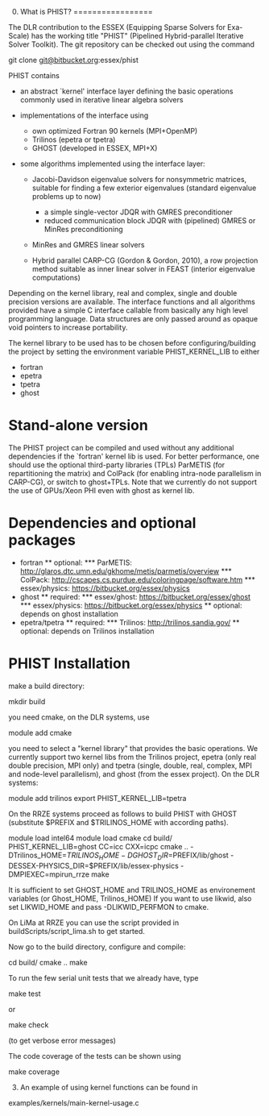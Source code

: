0) What is PHIST?
=================

The DLR contribution to the ESSEX (Equipping Sparse Solvers for Exa-Scale)
has the working title "PHIST" (Pipelined Hybrid-parallel Iterative Solver Toolkit).
The git repository can be checked out using the command

  git clone git@bitbucket.org:essex/phist

PHIST contains 

* an abstract `kernel' interface layer defining the basic operations commonly used
  in iterative linear algebra solvers
  
* implementations of the interface using
  - own optimized Fortran 90 kernels (MPI+OpenMP)
  - Trilinos (epetra or tpetra)
  - GHOST (developed in ESSEX, MPI+X)

* some algorithms implemented using the interface layer:
  - Jacobi-Davidson eigenvalue solvers for nonsymmetric matrices,
    suitable for finding a few exterior eigenvalues 
    (standard eigenvalue problems up to now)
    + a simple single-vector JDQR with GMRES preconditioner
    + reduced communication block JDQR with (pipelined) GMRES or MinRes preconditioning
  
  - MinRes and GMRES linear solvers
  - Hybrid parallel CARP-CG (Gordon & Gordon, 2010), a row projection method suitable as inner linear solver in FEAST (interior eigenvalue computations)

Depending on the kernel library, real and complex, single and double precision versions are 
available. The interface functions and all algorithms provided have a simple C interface
callable from basically any high level programming language. Data structures are only passed 
around as opaque void pointers to increase portability. 

The kernel library to be used has to be chosen before configuring/building the project by 
setting the environment variable PHIST_KERNEL_LIB to either

* fortran
* epetra
* tpetra
* ghost

Stand-alone version
===================

The PHIST project can be compiled and used without any additional dependencies if the
`fortran' kernel lib is used. For better performance, one should use the optional 
third-party libraries (TPLs) ParMETIS (for repartitioning the matrix) and ColPack (for 
enabling intra-node parallelism in CARP-CG), or switch to ghost+TPLs. Note that we currently 
do not support the use of GPUs/Xeon PHI even with ghost as kernel lib.

Dependencies and optional packages
==================================

* fortran
** optional:
*** ParMETIS: http://glaros.dtc.umn.edu/gkhome/metis/parmetis/overview
*** ColPack: http://cscapes.cs.purdue.edu/coloringpage/software.htm
*** essex/physics: https://bitbucket.org/essex/physics
* ghost
** required:
*** essex/ghost: https://bitbucket.org/essex/ghost
*** essex/physics: https://bitbucket.org/essex/physics
** optional: depends on ghost installation
* epetra/tpetra
** required:
*** Trilinos: http://trilinos.sandia.gov/
** optional: depends on Trilinos installation

PHIST Installation
==================

make a build directory:

  mkdir build

you need cmake, on the DLR systems, use

  module add cmake

you need to select a "kernel library" that provides the basic operations.
We currently support two kernel libs from the Trilinos project, 
epetra (only real double precision, MPI only) and tpetra (single, double, real, complex,
MPI and node-level parallelism), and ghost (from the essex project). On the DLR systems:

  module add trilinos
  export PHIST_KERNEL_LIB=tpetra

On the RRZE systems proceed as follows to build PHIST with GHOST (substitute $PREFIX and $TRILINOS_HOME with according paths).

  module load intel64
  module load cmake
  cd build/
  PHIST_KERNEL_LIB=ghost CC=icc CXX=icpc 
  cmake .. -DTrilinos_HOME=$TRILINOS_HOME -DGHOST_DIR=$PREFIX/lib/ghost -DESSEX-PHYSICS_DIR=$PREFIX/lib/essex-physics -DMPIEXEC=mpirun_rrze
  make 

It is sufficient to set GHOST_HOME and TRILINOS_HOME as environement variables (or Ghost_HOME, Trilinos_HOME)
If you want to use likwid, also set LIKWID_HOME and pass -DLIKWID_PERFMON to cmake.

On LiMa at RRZE you can use the script provided in buildScripts/script_lima.sh to get 
started.

Now go to the build directory, configure and compile:

  cd build/
  cmake ..
  make
  
To run the few serial unit tests that we already have, type
  
  make test
  
or 

  make check

(to get verbose error messages)

The code coverage of the tests can be shown using
  
  make coverage

3) An example of using kernel functions can be found in

  examples/kernels/main-kernel-usage.c

